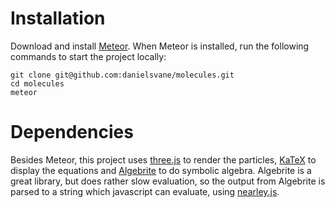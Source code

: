 # Installation
Download and install [Meteor](https://www.meteor.com/). When Meteor is installed, run the following commands to start the project locally:
```
git clone git@github.com:danielsvane/molecules.git
cd molecules
meteor
```

# Dependencies
Besides Meteor, this project uses [three.js](https://threejs.org/) to render the particles, [KaTeX](https://khan.github.io/KaTeX/) to display the equations and [Algebrite](http://algebrite.org/) to do symbolic algebra. Algebrite is a great library, but does rather slow evaluation, so the output from Algebrite is parsed to a string which javascript can evaluate, using [nearley.js](http://nearley.js.org/).
